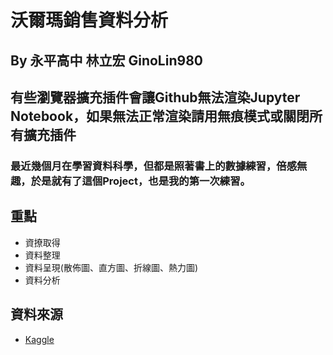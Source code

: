 # 沃爾瑪銷售資料分析 
## By 永平高中 林立宏 GinoLin980

## **有些瀏覽器擴充插件會讓Github無法渲染Jupyter Notebook，如果無法正常渲染請用無痕模式或關閉所有擴充插件**

### 最近幾個月在學習資料科學，但都是照著書上的數據練習，倍感無趣，於是就有了這個Project，也是我的第一次練習。
## **重點**
- 資撩取得
- 資料整理
- 資料呈現(散佈圖、直方圖、折線圖、熱力圖)
- 資料分析

## 資料來源
- [Kaggle](https://www.kaggle.com/datasets/mikhail1681/walmart-sales/data)
